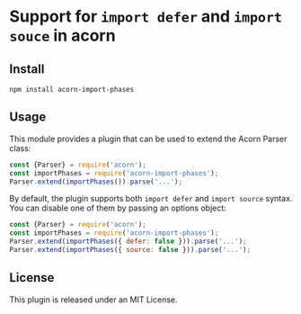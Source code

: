 # Support for `import defer` and `import souce` in acorn

## Install

```
npm install acorn-import-phases
```

## Usage

This module provides a plugin that can be used to extend the Acorn Parser class:

```js
const {Parser} = require('acorn');
const importPhases = require('acorn-import-phases');
Parser.extend(importPhases()).parse('...');
```

By default, the plugin supports both `import defer` and `import source` syntax. You can disable one of them by passing an options object:

```js
const {Parser} = require('acorn');
const importPhases = require('acorn-import-phases');
Parser.extend(importPhases({ defer: false })).parse('...');
Parser.extend(importPhases({ source: false })).parse('...');
```

## License

This plugin is released under an MIT License.
